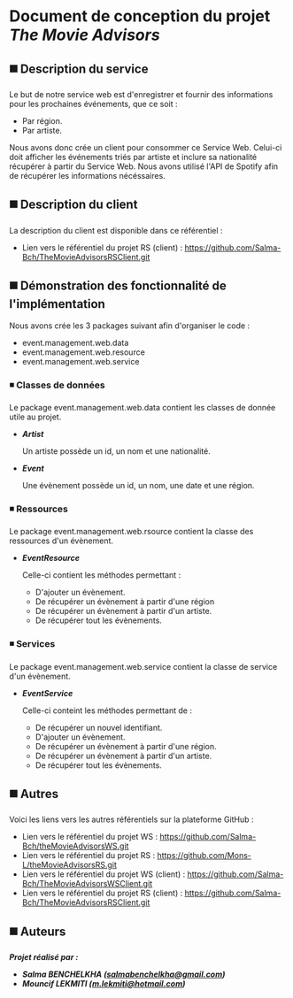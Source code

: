 
# Document de conception du projet *The Movie Advisors*

## :black_medium_square: Description du service
Le but de notre service web est d'enregistrer et fournir des informations pour les prochaines événements, que ce soit :
  * Par région.
  * Par artiste. 
  
Nous avons donc crée un  client pour consommer ce Service Web. 
Celui-ci doit afficher les événements triés par artiste et inclure sa nationalité récupérer à partir du Service Web.
Nous avons utilisé l'API de Spotify afin de récupérer les informations nécéssaires.

## :black_medium_square: Description du client
La description du client est disponible dans ce référentiel :
 * Lien vers le référentiel du projet RS (client) : https://github.com/Salma-Bch/TheMovieAdvisorsRSClient.git

## :black_medium_square: Démonstration des fonctionnalité de l'implémentation
Nous avons crée les 3 packages suivant afin d'organiser le code :
  * event.management.web.data
  * event.management.web.resource
  * event.management.web.service

### :black_medium_small_square: Classes de données
Le package event.management.web.data contient les classes de donnée utile au projet.
* **_Artist_**
 
    Un artiste possède un id, un nom et une nationalité.
   
 * **_Event_**
 
    Une évènement possède un id, un nom, une date et une région.

### :black_medium_small_square: Ressources
Le package event.management.web.rsource contient la classe des ressources d'un évènement.
* **_EventResource_**
 
    Celle-ci contient les méthodes permettant :
    * D'ajouter un évènement.
    * De récupérer un évènement à partir d'une région
    * De récupérer un évènement à partir d'un artiste.
    * De récupérer tout les évènements.
   
### :black_medium_small_square: Services
Le package event.management.web.service contient la classe de service d'un évènement.

 * **_EventService_**
 
    Celle-ci conteint les méthodes permettant de :
    * De récupérer un nouvel identifiant.
    * D'ajouter un évènement.
    * De récupérer un évènement à partir d'une région.
    * De récupérer un évènement à partir d'un artiste.
    * De récupérer tout les évènements.
   
## :black_medium_square: Autres
Voici les liens vers les autres référentiels sur la plateforme GitHub :
  * Lien vers le référentiel du projet WS : https://github.com/Salma-Bch/theMovieAdvisorsWS.git
  * Lien vers le référentiel du projet RS : https://github.com/Mons-L/theMovieAdvisorsRS.git
  * Lien vers le référentiel du projet WS (client) : https://github.com/Salma-Bch/TheMovieAdvisorsWSClient.git
  * Lien vers le référentiel du projet RS (client) : https://github.com/Salma-Bch/TheMovieAdvisorsRSClient.git

## :black_medium_square: Auteurs
**_Projet réalisé par :_**
* **_Salma BENCHELKHA (salmabenchelkha@gmail.com)_**
* **_Mouncif LEKMITI (m.lekmiti@hotmail.com)_**


